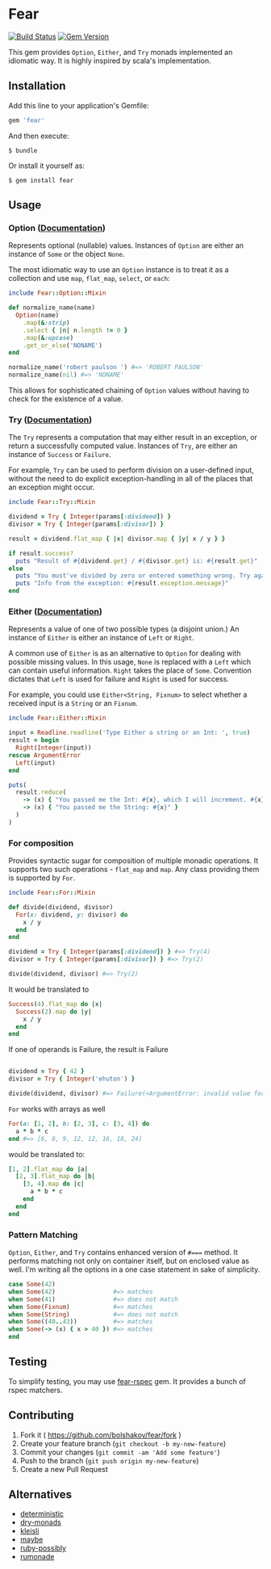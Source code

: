 # Fear
[![Build Status](https://travis-ci.org/bolshakov/fear.svg?branch=master)](https://travis-ci.org/bolshakov/fear)
[![Gem Version](https://badge.fury.io/rb/fear.svg)](https://badge.fury.io/rb/fear)

This gem provides `Option`, `Either`, and `Try` monads implemented an idiomatic way. 
 It is highly inspired by scala's implementation. 

## Installation

Add this line to your application's Gemfile:

```ruby
gem 'fear'
```

And then execute:

    $ bundle

Or install it yourself as:

    $ gem install fear

## Usage

### Option ([Documentation](http://www.rubydoc.info/github/bolshakov/fear/master/Fear/Option))

Represents optional (nullable) values. Instances of `Option` are either an instance of 
`Some` or the object `None`.

The most idiomatic way to use an `Option` instance is to treat it
as a collection and use `map`, `flat_map`, `select`, or `each`:

```ruby
include Fear::Option::Mixin

def normalize_name(name)
  Option(name)
    .map(&:strip)
    .select { |n| n.length != 0 }
    .map(&:upcase)
    .get_or_else('NONAME')
end

normalize_name('robert paulson ') #=> 'ROBERT PAULSON'
normalize_name(nil) #=> 'NONAME' 
```

This allows for sophisticated chaining of `Option` values without
having to check for the existence of a value.

### Try ([Documentation](http://www.rubydoc.info/github/bolshakov/fear/master/Fear/Try))

The `Try` represents a computation that may either result in an exception, 
or return a successfully computed value.  Instances of `Try`, are either 
an instance of `Success` or `Failure`.

For example, `Try` can be used to perform division on a user-defined input, 
without the need to do explicit exception-handling in all of the places 
that an exception might occur.

```ruby
include Fear::Try::Mixin

dividend = Try { Integer(params[:dividend]) }
divisor = Try { Integer(params[:divisor]) }

result = dividend.flat_map { |x| divisor.map { |y| x / y } }

if result.success?
  puts "Result of #{dividend.get} / #{divisor.get} is: #{result.get}"
else
  puts "You must've divided by zero or entered something wrong. Try again"
  puts "Info from the exception: #{result.exception.message}"
end
```

### Either ([Documentation](http://www.rubydoc.info/github/bolshakov/fear/master/Fear/Either))

Represents a value of one of two possible types (a disjoint union.)
An instance of `Either` is either an instance of `Left` or `Right`.

A common use of `Either` is as an alternative to `Option` for dealing
with possible missing values.  In this usage, `None` is replaced
with a `Left` which can contain useful information.
`Right` takes the place of `Some`. Convention dictates
that `Left` is used for failure and `Right` is used for success.

For example, you could use `Either<String, Fixnum>` to select whether a
received input is a `String` or an `Fixnum`.

```ruby
include Fear::Either::Mixin

input = Readline.readline('Type Either a string or an Int: ', true)
result = begin
  Right(Integer(input))
rescue ArgumentError
  Left(input)
end

puts(
  result.reduce(
    -> (x) { "You passed me the Int: #{x}, which I will increment. #{x} + 1 = #{x+1}" },
    -> (x) { "You passed me the String: #{x}" }
  )
)
``` 
  
### For composition

Provides syntactic sugar for composition of multiple monadic operations. 
It supports two such operations - `flat_map` and `map`. Any class providing them
is supported by `For`.

```ruby
include Fear::For::Mixin

def divide(dividend, divisor)
  For(x: dividend, y: divisor) do 
    x / y
  end
end

dividend = Try { Integer(params[:dividend]) } #=> Try(4)
divisor = Try { Integer(params[:divisor]) } #=> Try(2)

divide(dividend, divisor) #=> Try(2)
```

It would be translated to 

```ruby
Success(4).flat_map do |x|
  Success(2).map do |y|
    x / y
  end
end
```

If one of operands is Failure, the result is Failure

```ruby

dividend = Try { 42 }
divisor = Try { Integer('ehuton') }

divide(dividend, divisor) #=> Failure(<ArgumentError: invalid value for Integer(): "ehuton">)
```

`For` works with arrays as well

```ruby
For(a: [1, 2], b: [2, 3], c: [3, 4]) do 
  a * b * c
end #=> [6, 8, 9, 12, 12, 16, 18, 24]
```
 
would be translated to:

```ruby
[1, 2].flat_map do |a|
  [2, 3].flat_map do |b|
    [3, 4].map do |c|
      a * b * c
    end
  end
end
```

### Pattern Matching

`Option`, `Either`, and `Try` contains enhanced version of `#===` method. It performs matching not 
only on container itself, but on enclosed value as well. I'm writing all the options in a one 
case statement in sake of simplicity.
 
```ruby
case Some(42)
when Some(42)                #=> matches
when Some(41)                #=> does not match
when Some(Fixnum)            #=> matches
when Some(String)            #=> does not match
when Some((40..43))          #=> matches
when Some(-> (x) { x > 40 }) #=> matches
end  
```

## Testing

To simplify testing, you may use [fear-rspec](https://github.com/bolshakov/fear-rspec) gem. It
provides a bunch of rspec matchers.

## Contributing

1. Fork it ( https://github.com/bolshakov/fear/fork )
2. Create your feature branch (`git checkout -b my-new-feature`)
3. Commit your changes (`git commit -am 'Add some feature'`)
4. Push to the branch (`git push origin my-new-feature`)
5. Create a new Pull Request

## Alternatives

* [deterministic](https://github.com/pzol/deterministic)
* [dry-monads](https://github.com/dry-rb/dry-monads)
* [kleisli](https://github.com/txus/kleisli)
* [maybe](https://github.com/bhb/maybe)
* [ruby-possibly](https://github.com/rap1ds/ruby-possibly)
* [rumonade](https://github.com/ms-ati/rumonade)
